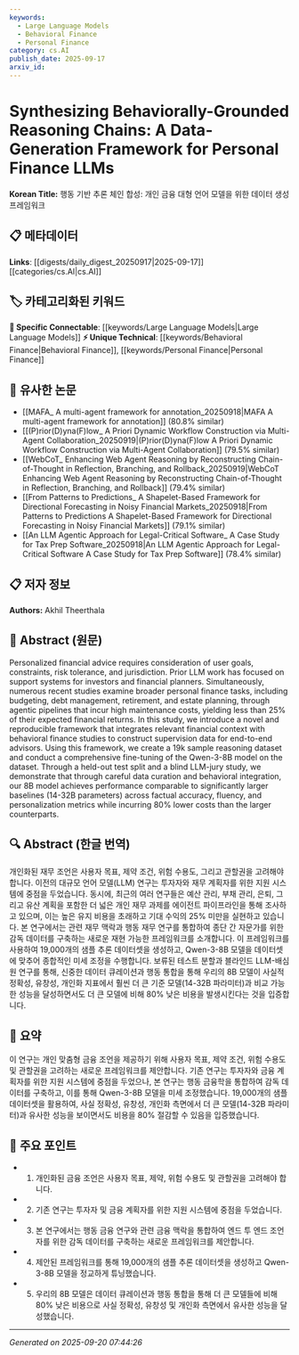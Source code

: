 ```yaml
---
keywords:
  - Large Language Models
  - Behavioral Finance
  - Personal Finance
category: cs.AI
publish_date: 2025-09-17
arxiv_id:
---
```


<!-- KEYWORD_LINKING_METADATA:
{
  "processed_timestamp": "2025-09-22 22:45:04.867585",
  "vocabulary_version": "1.0",
  "selected_keywords": [
    "Large Language Models",
    "Behavioral Finance",
    "Personal Finance"
  ],
  "rejected_keywords": [
    "Data-Generation Framework"
  ],
  "similarity_scores": {
    "Large Language Models": 0.8,
    "Behavioral Finance": 0.7,
    "Personal Finance": 0.65
  },
  "extraction_method": "AI_prompt_based",
  "budget_applied": true
}
-->

# Synthesizing Behaviorally-Grounded Reasoning Chains: A Data-Generation Framework for Personal Finance LLMs

**Korean Title:** 행동 기반 추론 체인 합성: 개인 금융 대형 언어 모델을 위한 데이터 생성 프레임워크

## 📋 메타데이터

**Links**: [[digests/daily_digest_20250917|2025-09-17]]    [[categories/cs.AI|cs.AI]]

## 🏷️ 카테고리화된 키워드
**🔗 Specific Connectable**: [[keywords/Large Language Models|Large Language Models]]
**⚡ Unique Technical**: [[keywords/Behavioral Finance|Behavioral Finance]], [[keywords/Personal Finance|Personal Finance]]

## 🔗 유사한 논문
- [[MAFA_ A multi-agent framework for annotation_20250918|MAFA A multi-agent framework for annotation]] (80.8% similar)
- [[(P)rior(D)yna(F)low_ A Priori Dynamic Workflow Construction via Multi-Agent Collaboration_20250919|(P)rior(D)yna(F)low A Priori Dynamic Workflow Construction via Multi-Agent Collaboration]] (79.5% similar)
- [[WebCoT_ Enhancing Web Agent Reasoning by Reconstructing Chain-of-Thought in Reflection, Branching, and Rollback_20250919|WebCoT Enhancing Web Agent Reasoning by Reconstructing Chain-of-Thought in Reflection, Branching, and Rollback]] (79.4% similar)
- [[From Patterns to Predictions_ A Shapelet-Based Framework for Directional Forecasting in Noisy Financial Markets_20250918|From Patterns to Predictions A Shapelet-Based Framework for Directional Forecasting in Noisy Financial Markets]] (79.1% similar)
- [[An LLM Agentic Approach for Legal-Critical Software_ A Case Study for Tax Prep Software_20250918|An LLM Agentic Approach for Legal-Critical Software A Case Study for Tax Prep Software]] (78.4% similar)

## 📋 저자 정보

**Authors:** Akhil Theerthala

## 📄 Abstract (원문)

Personalized financial advice requires consideration of user goals,
constraints, risk tolerance, and jurisdiction. Prior LLM work has focused on
support systems for investors and financial planners. Simultaneously, numerous
recent studies examine broader personal finance tasks, including budgeting,
debt management, retirement, and estate planning, through agentic pipelines
that incur high maintenance costs, yielding less than 25% of their expected
financial returns. In this study, we introduce a novel and reproducible
framework that integrates relevant financial context with behavioral finance
studies to construct supervision data for end-to-end advisors. Using this
framework, we create a 19k sample reasoning dataset and conduct a comprehensive
fine-tuning of the Qwen-3-8B model on the dataset. Through a held-out test
split and a blind LLM-jury study, we demonstrate that through careful data
curation and behavioral integration, our 8B model achieves performance
comparable to significantly larger baselines (14-32B parameters) across factual
accuracy, fluency, and personalization metrics while incurring 80% lower costs
than the larger counterparts.

## 🔍 Abstract (한글 번역)

개인화된 재무 조언은 사용자 목표, 제약 조건, 위험 수용도, 그리고 관할권을 고려해야 합니다. 이전의 대규모 언어 모델(LLM) 연구는 투자자와 재무 계획자를 위한 지원 시스템에 중점을 두었습니다. 동시에, 최근의 여러 연구들은 예산 관리, 부채 관리, 은퇴, 그리고 유산 계획을 포함한 더 넓은 개인 재무 과제를 에이전트 파이프라인을 통해 조사하고 있으며, 이는 높은 유지 비용을 초래하고 기대 수익의 25% 미만을 실현하고 있습니다. 본 연구에서는 관련 재무 맥락과 행동 재무 연구를 통합하여 종단 간 자문가를 위한 감독 데이터를 구축하는 새로운 재현 가능한 프레임워크를 소개합니다. 이 프레임워크를 사용하여 19,000개의 샘플 추론 데이터셋을 생성하고, Qwen-3-8B 모델을 데이터셋에 맞추어 종합적인 미세 조정을 수행합니다. 보류된 테스트 분할과 블라인드 LLM-배심원 연구를 통해, 신중한 데이터 큐레이션과 행동 통합을 통해 우리의 8B 모델이 사실적 정확성, 유창성, 개인화 지표에서 훨씬 더 큰 기준 모델(14-32B 파라미터)과 비교 가능한 성능을 달성하면서도 더 큰 모델에 비해 80% 낮은 비용을 발생시킨다는 것을 입증합니다.

## 📝 요약

이 연구는 개인 맞춤형 금융 조언을 제공하기 위해 사용자 목표, 제약 조건, 위험 수용도 및 관할권을 고려하는 새로운 프레임워크를 제안합니다. 기존 연구는 투자자와 금융 계획자를 위한 지원 시스템에 중점을 두었으나, 본 연구는 행동 금융학을 통합하여 감독 데이터를 구축하고, 이를 통해 Qwen-3-8B 모델을 미세 조정했습니다. 19,000개의 샘플 데이터셋을 활용하여, 사실 정확성, 유창성, 개인화 측면에서 더 큰 모델(14-32B 파라미터)과 유사한 성능을 보이면서도 비용을 80% 절감할 수 있음을 입증했습니다.

## 🎯 주요 포인트

- 1. 개인화된 금융 조언은 사용자 목표, 제약, 위험 수용도 및 관할권을 고려해야 합니다.

- 2. 기존 연구는 투자자 및 금융 계획자를 위한 지원 시스템에 중점을 두었습니다.

- 3. 본 연구에서는 행동 금융 연구와 관련 금융 맥락을 통합하여 엔드 투 엔드 조언자를 위한 감독 데이터를 구축하는 새로운 프레임워크를 제안합니다.

- 4. 제안된 프레임워크를 통해 19,000개의 샘플 추론 데이터셋을 생성하고 Qwen-3-8B 모델을 정교하게 튜닝했습니다.

- 5. 우리의 8B 모델은 데이터 큐레이션과 행동 통합을 통해 더 큰 모델들에 비해 80% 낮은 비용으로 사실 정확성, 유창성 및 개인화 측면에서 유사한 성능을 달성했습니다.

---

*Generated on 2025-09-20 07:44:26*